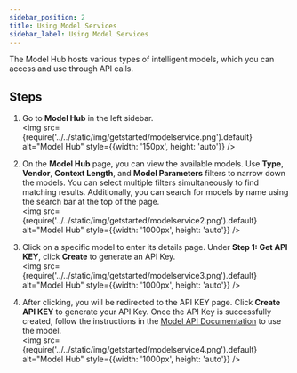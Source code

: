 ```yaml
---
sidebar_position: 2
title: Using Model Services
sidebar_label: Using Model Services
---
```


The Model Hub hosts various types of intelligent models, which you can access and use through API calls.

## Steps

1. Go to **Model Hub** in the left sidebar.  
   <img src={require('../../static/img/getstarted/modelservice.png').default} alt="Model Hub" style={{width: '150px', height: 'auto'}} />

2. On the **Model Hub** page, you can view the available models. Use **Type**, **Vendor**, **Context Length**, and **Model Parameters** filters to narrow down the models. You can select multiple filters simultaneously to find matching results. Additionally, you can search for models by name using the search bar at the top of the page.  
   <img src={require('../../static/img/getstarted/modelservice2.png').default} alt="Model Hub" style={{width: '1000px', height: 'auto'}} />

3. Click on a specific model to enter its details page. Under **Step 1: Get API KEY**, click **Create** to generate an API Key.  
   <img src={require('../../static/img/getstarted/modelservice3.png').default} alt="Model Hub" style={{width: '1000px', height: 'auto'}} />

4. After clicking, you will be redirected to the API KEY page. Click **Create API KEY** to generate your API Key. Once the API Key is successfully created, follow the instructions in the [Model API Documentation](/APIDocs/model-api/overview) to use the model.  
   <img src={require('../../static/img/getstarted/modelservice4.png').default} alt="Model Hub" style={{width: '1000px', height: 'auto'}} />
